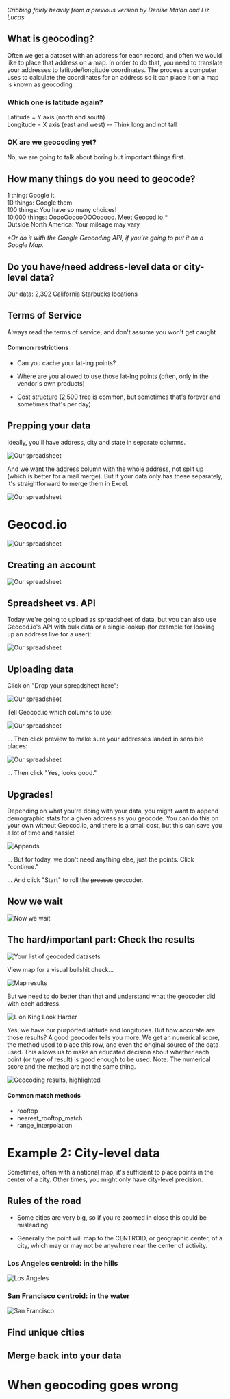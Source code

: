 _Cribbing fairly heavily from a previous version by Denise Malan and Liz Lucas_

## What is geocoding?

Often we get a dataset with an address for each record, and often we would like to place that address on a map. In order to do that, you need to translate your addresses to latitude/longitude coordinates. The process a computer uses to calculate the coordinates for an address so it can place it on a map is known as geocoding.

### Which one is latitude again?

Latitude = Y axis (north and south)  
Longitude = X axis (east and west) -- Think long and not tall

### OK are we geocoding yet?

No, we are going to talk about boring but important things first.

## How many things do you need to geocode?

1 thing: Google it.  
10 things: Google them.  
100 things: You have so many choices!  
10,000 things: OoooOooooOOOooooo. Meet Geocod.io.*  
Outside North America: Your mileage may vary  

_*Or do it with the Google Geocoding API, if you're going to put it on a Google Map._

## Do you have/need address-level data or city-level data?

Our data: 2,392 California Starbucks locations

## Terms of Service

Always read the terms of service, and don't assume you won't get caught

#### Common restrictions
- Can you cache your lat-lng points?  

- Where are you allowed to use those lat-lng points (often, only in the vendor's own products)

- Cost structure (2,500 free is common, but sometimes that's forever and sometimes that's per day)

## Prepping your data

Ideally, you'll have address, city and state in separate columns.

![Our spreadsheet](img/geocod.io/spreadsheet.png)

And we want the address column with the whole address, not split up (which is better for a mail merge). But if your data only has these separately, it's straightforward to merge them in Excel.

![Our spreadsheet](img/geocod.io/spreadsheet_with_highlighted_cols.png)

# Geocod.io

![Our spreadsheet](img/geocod.io/geocod.io_home.png)

## Creating an account

![Our spreadsheet](img/geocod.io/geocod.io_create_account.png)

## Spreadsheet vs. API

Today we're going to upload as spreadsheet of data, but you can also use Geocod.io's API with bulk data or a single lookup (for example for looking up an address live for a user):

![Our spreadsheet](img/geocod.io/geocod.io_spreadsheet_or_api.png)

## Uploading data

Click on "Drop your spreadsheet here":

![Our spreadsheet](img/geocod.io/geocod.io_upload_spreadsheet.png)

Tell Geocod.io which columns to use:

![Our spreadsheet](img/geocod.io/geocod.io_set_columns.png)

... Then click preview to make sure your addresses landed in sensible places:

![Our spreadsheet](img/geocod.io/geocod.io_preview.png)

... Then click "Yes, looks good."

## Upgrades!

Depending on what you're doing with your data, you might want to append demographic stats for a given address as you geocode. You can do this on your own without Geocod.io, and there is a small cost, but this can save you a lot of time and hassle!

![Appends](img/geocod.io/geocod.io_appends.png)

... But for today, we don't need anything else, just the points. Click "continue."

... And click "Start" to roll the ~~presses~~ geocoder.

## Now we wait

![Now we wait](https://media.giphy.com/media/vdsISoCQMga9G/giphy.gif)

## The hard/important part: Check the results

![Your list of geocoded datasets](img/geocod.io/geocod.io_list.png)

View map for a visual bullshit check...

![Map results](img/geocod.io/geocod.io_map_results.png)

But we need to do better than that and understand what the geocoder did with each address.

![Lion King Look Harder](https://pics.me.me/look-harder-memecrunch-com-29709775.png)

Yes, we have our purported latitude and longitudes. But how accurate are those results? A good geocoder tells you more. We get an numerical score, the method used to place this row, and even the original source of the data used. This allows us to make an educated decision about whether each point (or type of result) is good enough to be used. Note: The numerical score and the method are not the same thing.

![Geocoding results, highlighted](img/geocod.io/geocoding_results_highlighted.png)

#### Common match methods
- rooftop
- nearest_rooftop_match
- range_interpolation

# Example 2: City-level data

Sometimes, often with a national map, it's sufficient to place points in the center of a city. Other times, you might only have city-level precision.

## Rules of the road
- Some cities are very big, so if you're zoomed in close this could be misleading

- Generally the point will map to the CENTROID, or geographic center, of a city, which may or may not be anywhere near the center of activity.

### Los Angeles centroid: in the hills
![Los Angeles](img/geocod.io/los_angeles_centroid.png)

### San Francisco centroid: in the water
![San Francisco](img/geocod.io/san_francisco_centroid.png)

## Find unique cities

## Merge back into your data

# When geocoding goes wrong
